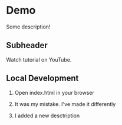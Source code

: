# Demo

Some description!

## Subheader

Watch tutorial on YouTube.

## Local Development

1. Open index.html in your browser 

2. It was my mistake. I've made it differently 

3. I added a new desctription